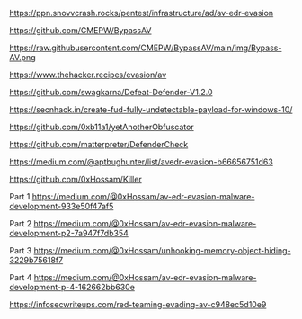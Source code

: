 https://ppn.snovvcrash.rocks/pentest/infrastructure/ad/av-edr-evasion

https://github.com/CMEPW/BypassAV

https://raw.githubusercontent.com/CMEPW/BypassAV/main/img/Bypass-AV.png

https://www.thehacker.recipes/evasion/av

https://github.com/swagkarna/Defeat-Defender-V1.2.0

https://secnhack.in/create-fud-fully-undetectable-payload-for-windows-10/

https://github.com/0xb11a1/yetAnotherObfuscator



https://github.com/matterpreter/DefenderCheck

https://medium.com/@aptbughunter/list/avedr-evasion-b66656751d63

https://github.com/0xHossam/Killer

Part 1
https://medium.com/@0xHossam/av-edr-evasion-malware-development-933e50f47af5

Part 2
https://medium.com/@0xHossam/av-edr-evasion-malware-development-p2-7a947f7db354

Part 3
https://medium.com/@0xHossam/unhooking-memory-object-hiding-3229b75618f7

Part 4
https://medium.com/@0xHossam/av-edr-evasion-malware-development-p-4-162662bb630e

https://infosecwriteups.com/red-teaming-evading-av-c948ec5d10e9